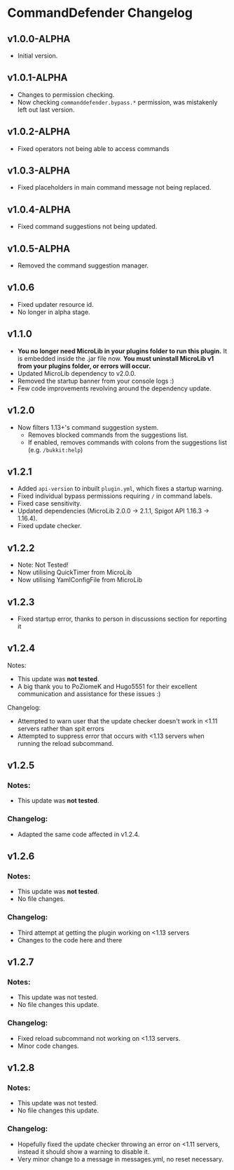 # CommandDefender Changelog

## v1.0.0-ALPHA
* Initial version.



## v1.0.1-ALPHA
* Changes to permission checking.
* Now checking `commanddefender.bypass.*` permission, was mistakenly left out last version.



## v1.0.2-ALPHA
* Fixed operators not being able to access commands



## v1.0.3-ALPHA
* Fixed placeholders in main command message not being replaced.



## v1.0.4-ALPHA
* Fixed command suggestions not being updated.



## v1.0.5-ALPHA
* Removed the command suggestion manager.



## v1.0.6
* Fixed updater resource id.
* No longer in alpha stage.



## v1.1.0
* **You no longer need MicroLib in your plugins folder to run this plugin.** It is embedded inside the .jar file now. **You must uninstall MicroLib v1 from your plugins folder, or errors will occur.**
* Updated MicroLib dependency to v2.0.0.
* Removed the startup banner from your console logs :)
* Few code improvements revolving around the dependency update.



## v1.2.0
* Now filters 1.13+'s command suggestion system.
  * Removes blocked commands from the suggestions list.
  * If enabled, removes commands with colons from the suggestions list (e.g. `/bukkit:help`)
  
  
  
## v1.2.1
* Added `api-version` to inbuilt `plugin.yml`, which fixes a startup warning.
* Fixed individual bypass permissions requiring `/` in command labels.
* Fixed case sensitivity.
* Updated dependencies (MicroLib 2.0.0 -> 2.1.1, Spigot API 1.16.3 -> 1.16.4).
* Fixed update checker.



## v1.2.2
* Note: Not Tested!
* Now utilising QuickTimer from MicroLib
* Now utilising YamlConfigFile from MicroLib



## v1.2.3
* Fixed startup error, thanks to person in discussions section for reporting it



## v1.2.4
Notes:
* This update was **not tested**.
* A big thank you to PoZiomeK and Hugo5551 for their excellent communication and assistance for these issues :)

Changelog:
* Attempted to warn user that the update checker doesn't work in <1.11 servers rather than spit errors
* Attempted to suppress error that occurs with <1.13 servers when running the reload subcommand.



## v1.2.5
### Notes:
* This update was **not tested**.

### Changelog:
* Adapted the same code affected in v1.2.4.



## v1.2.6
### Notes:
* This update was **not tested**.
* No file changes.

### Changelog:
* Third attempt at getting the plugin working on <1.13 servers
* Changes to the code here and there



## v1.2.7
### Notes:
* This update was not tested.
* No file changes this update.

### Changelog:
* Fixed reload subcommand not working on <1.13 servers.
* Minor code changes.



## v1.2.8
### Notes:
* This update was not tested.
* No file changes this update.

### Changelog:
* Hopefully fixed the update checker throwing an error on <1.11 servers, instead it should show a warning to disable it.
* Very minor change to a message in messages.yml, no reset necessary.